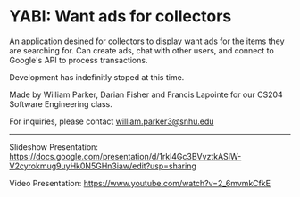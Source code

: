 # YABI: Want ads for collectors

An application desined for collectors to display want ads for the items they are searching for. Can create ads, chat with other users, and connect to Google's API to process transactions.

Development has indefinitly stoped at this time.

Made by William Parker, Darian Fisher and Francis Lapointe for our CS204 Software Engineering class.

For inquiries, please contact william.parker3@snhu.edu

***

Slideshow Presentation: https://docs.google.com/presentation/d/1rkl4Gc3BVvztkASIW-V2cyrokmug9uyHk0N5GHn3iaw/edit?usp=sharing

Video Presentation: https://www.youtube.com/watch?v=2_6mvmkCfkE
